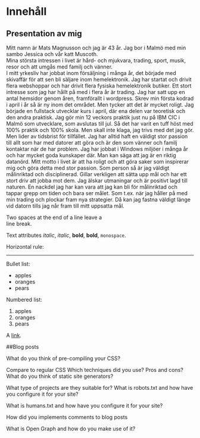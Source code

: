 # Innehåll

## Presentation av mig

Mitt namn är Mats Magnusson och jag är 43 år. Jag bor i Malmö med min sambo Jessica och vår katt Muscoth.  
Mina största intressen i livet är hård- och mjukvara, trading, sport, musik, resor och att umgås med familj och vänner.  
I mitt yrkesliv har jobbat inom försäljning i många år, det började med skivaffär för att sen bli säljare inom hemelektronik.
Jag har startat och drivit flera webshoppar och har drivit flera fysiska hemelektronik butiker. Ett stort intresse som jag har hållt på med i flera år är trading.
Jag har satt upp en antal hemsidor genom åren, framförallt i wordpress. Skrev min första kodrad i april i år så är ny inom det området. 
Men tycker att det är mycket roligt. Jag började en fullstack utvecklar kurs i april, där ena delen var teoretisk och den andra praktisk.
Jag gör min 12 veckors praktik just nu på IBM CIC i Malmö som utvecklare, som avslutas till jul. Så det har varit en tuff höst med 100% praktik och 100% skola. 
Men skall inte klaga, jag trivs med det jag gör. Men lider av tidsbrist för tillfället. 
Jag har alltid haft en väldigt stor passion till allt som har med datorer att göra och är den som vänner och familj kontaktar när de har problem. Jag har jobbat i Windows miljöer i många år och har mycket goda kunskaper där. Man kan säga att jag är en riktig datanörd. Mitt motto i livet är att ha roligt och att göra saker som inspirerar mig och göra detta med stor passion.
Som person så är jag väldigt målinriktad och disciplinerad. Gillar verkligen att sätta upp mål och har ett stort driv att jobba mot dem. Jag älskar utmaningar och är positivt lagd till naturen. En nackdel jag har kan vara att jag kan bli för målinriktad och tappar grepp om tiden och bara ser målet. Som t.ex. när jag håller på med min trading och plockar fram nya strategier. Då kan jag fastna väldigt länge vid datorn tills jag når fram till mitt uppsatta mål.

Two spaces at the end of a line leave a  
line break.

Text attributes _italic_, *italic*, __bold__, **bold**, `monospace`.

Horizontal rule:

---

Bullet list:

  * apples
  * oranges
  * pears

Numbered list:

  1. apples
  2. oranges
  3. pears

A [link](http://example.com).


##Blog posts

What do you think of pre-compiling your CSS?

Compare to regular CSS
Which techniques did you use?
Pros and cons?
What do you think of static site generators?

What type of projects are they suitable for?
What is robots.txt and how have you configure it for your site?

What is humans.txt and how have you configure it for your site?

How did you implements comments to blog posts

What is Open Graph and how do you make use of it?